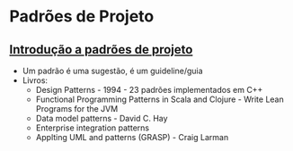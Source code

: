 # Padrões de Projeto

## [Introdução a padrões de projeto](https://www.youtube.com/watch?v=fG5pYDVm8_M&list=PLOQgLBuj2-3IPHFlBmqhtbM4vLJg9tob4&index=2)

- Um padrão é uma sugestão, é um guideline/guia
- Livros: 
    - Design Patterns - 1994 - 23 padrões implementados em C++
    - Functional Programming Patterns in Scala and Clojure - Write Lean Programs for the JVM
    - Data model patterns - David C. Hay
    - Enterprise integration patterns
    - Applting UML and patterns (GRASP) - Craig Larman
